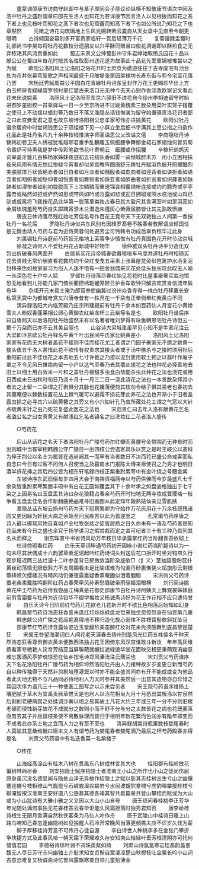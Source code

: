 <!-- { "loadSidebar": true } -->
　　童蒙训邵康节访商守赵即中与章子厚同会子厚议论纵横不知敬康节语次中因及洛中牡丹之盛赵谓章曰邵先生洛人也知花为甚详康节因言洛人以见根拨而知花之髙下者上也见枝叶而知花之髙下者次也见蓓蕾而知髙下者下也如公所说乃知花之下也章黙然
　　元微之诗花向琉璃地上生风光婉转紫云霙自从天女盘中见直至今朝更眼明
　　古诗倾国姿容别多开富贵家临轩一赏后轻薄万千花
　　复斋谩録孟蜀时礼部尚书李昊毎将牡丹花数枝分遗朋友以兴平酥同赠且曰俟花凋谢即以酥煎食之无弃秾艳其风流贵重如此
　　蜀志宋景文公帅蜀彭州守朱君绰始取杨氏园花十品以献公公在蜀四年毎花时按其名徃取彭州送花遂为故事此十品花先爱重锦被堆尝以之为赋
　　欧阳公洛阳风土记洛阳之俗花开时士庶竞为遨逰往往于古寺废宅有池台处为市井张幕帟笙歌之声相闻最盛于月陂堤张家园棠棣坊长寿东街与郭令宅至花落乃罢
　　宋杨廷秀赋周益公平园白花青縁牡丹诗东皇封作万花王更赐珍华出上方白玉杯将青緑縁碧罗领衬翠红裳古来洛口元无种今去天心别作香涂改欧家记文看此花未出说姚黄
　　洛阳风土记洛阳至东京六驿旧不进花自今徐州李相迪留守时始进御岁差衙校一员乘驿马一日一夕至京所进不过姚黄魏紫三数朶用菜叶实笼子籍覆之使马上不动揺以蜡封蒂乃数日不落又渔隐丛话钱惟演为留守始置驿贡洛花识者鄙之曰此宫妾爱君之意也故东坡诗洛阳相公忠孝家可怜亦进姚黄花
　　欧阳公牡丹谱余居府中时尝谒钱思公于双桂楼下见一小屏立坐后细书字满其上思公指之曰欲作花品此是牡丹名凡九十余种按钱惟演字师圣谥思公乂改谥文僖
　　李商隐牡丹诗锦帏初卷卫夫人绣被犹堆越鄂君垂手乱飜雕玉佩细腰争舞郁金裙石家蜡烛何曽剪荀令香炉可待熏我是梦中传彩笔欲书花叶寄朝云　细腰或作招腰
　　辛稼轩鹧鸪天词翠盖牙籖几百株杨家姊妹夜逰初五花结队香如雾一朶倾城醉未苏　闲小立困相扶夜来风雨有情无愁红惨緑今宵看却似吴宫教阵图唐舒元舆牡丹赋淑色披开照耀酷烈美肤腻体万状皆絶赤者如日白者如月淡者如赭殷者如血向者如迎背者如诀折者如语含者如咽俯者如愁仰者如恱褭者如舞侧者如跌亚者如醉曲者如折宻者如织疎者如缺鲜者如濯惨者如别初胧胧而下上次鳞鳞而重迭锦衾相覆绣帐连接或灼灼腾秀或亭亭露竒或飐然如招或俨然如思或带风如吟或泣露如悲或迎日拥砌或照水临池或山鸡已驯或威鳯将飞我按花品此华第一脱落羣类独占春日其大盈尺其香满室叶如翠羽蕊如金屑玫瑰羞死芍药自失踯躅宵溃木兰潜逸朱槿灰心紫薇屈膝皆让其先孰敢愤嫉
　　唐皮日休诗落尽残红始吐芳佳名号作百花王竞夸天下无双艳独占人间第一香按牡丹一名花后
　　罗隐牡丹诗似共东风别有因綘罗髙卷不胜春若教解语应倾国任是无情也动人芍药与君为近侍芙蓉何处避芳尘可怜韩令功成后辜负秾华过此身
　　刘禹锡牡丹诗庭前芍药妖无格地上芙蓉争少情惟有牡丹真国色花开时节动京城
　　徐凝之诗何人不爱牡丹花占断城中好物华
　　徐仲雅双头牡丹诗平分造化双包出折破春风两面开
　　白居易买花诗帝城春欲暮喧喧车马度共道牡丹时相随买花去贵贱无常价酬直看花数灼灼千朶红戋戋五采素上张幕屋芘旁织笆篱护水洒复泥封移来色如故家家习为俗人人迷不悟有一田舍翁偶来买花处低头独长叹此叹无人喻一丛深色花十户中人赋
　　罗邺牡丹诗落尽春红始见花花时比屋事豪奢买栽池馆恐无地看到儿孙能几家门倚长衢攒绣轭幄笼轻日护香车歌钟只解贪欢赏肯信流年鬓有华
　　杂俎开元末裴士淹为郎官奉使幽冀过汾州众香寺得一株白牡丹移置长安私第天寳中为都城竒赏又兴唐寺昔有一株开花一千朶有正晕侧晕红紫黄白不同
　　清异録洛阳大内临芳殿乃庄宗所建殿前有牡丹千余本如百药仙人月宫花小黄娇雪夫人粉奴香蓬莱相公卵心黄御衣红紫龙杯三云紫等名是也
　　欧阳牡丹谱后序曰自唐则天以后洛阳牡丹始盛然未有以名著者唯刘梦得有咏鱼朝恩宅牡丹诗但云一藂千万朶而已亦不云其美且丽也
　　山谷诗大梁城里虽罕见心知不是牛家花注云大梁即汴京欧公牡丹释名牛黄千叶出民间牛氏家比姚黄差小
　　洛阳风土记洛阳家家有花而无大树者盖花不接则不佳而接花尤工者谓之门园子豪家无不邀之姚黄一接头值五千洛人甚惜此花不欲传有权贵求其接头者或于汤中醮杀与之接时须用社后重阳前过此不佳也花之本去地五七寸许截之乃接以泥封褁用软土拥之以蒻叶作庵子罩之不令见风日惟南向留一小户以达气至春乃去其覆此接花之法也种花必择善地去旧土以细土用白敛末一片和之盖牡丹根甜多虫食白敛能杀虫此种花之法也浇花或用日西或未日出秋时旬日乃浇十月十一月三二日一浇此浇花之法也一本发数朶择其小者去之止留一二朶谓之打剥惧分其脉也花纔落便剪其枝勿令结子惧其易老也春初去其蒻庵便以棘数枝置花丛上棘气暖可以避霜不损花芽此养花之法也开渐小于旧者盖蠧虫损之必寻其穴以硫黄簪之其旁又有小穴如针孔乃虫所藏处花工谓之气窓以大针点硫黄末针之虫乃死花复盛此医花之法也
　　宋范景仁曰去年入洛有献黄花乞名者潞公名之曰女真黄又有献浅红乞名者镇名之曰洗妆红二花者洛人盛传

　　○芍药花

　　后山丛话花之名天下者洛阳牡丹广陵芍药尔红瓣而黄腰号金带围而无种有时而出则城中当有宰相韩魏公守广陵日一出四枝公尝选客具乐以赏之是时王岐公以髙科为倅王荆公以名士为属皆在选尚阙其一而罕有当者数日不决而花已盛公命戒客而私自念曰今日有过客不问何人召使当之及暮南水门报陈太傅来亟使召之乃秀才也明日酒半折花挿之其后四公皆为相东轩笔録四枝正紫重跗累萼中有金叶绕之号腰金紫
　　东坡诗序东武旧俗毎岁四月大会于南禅资福两寺以芍药供佛而今岁最盛凡七千余朶皆重跗累萼繁丽丰硕中有白花正圆如覆盂其下十余叶承之如盘姿格独出于七千朶之上因易名曰玉盘盂其诗曰杂花狼籍占春余芍药开时扫地无两寺妆成寳璎珞一枝争看玉盘盂佳名会作新翻曲絶品难寻旧画图从此定知年榖熟姑仙亲见雪肌肤
　　渔隐丛话东坡云扬州芍药为天下冠蔡繁卿为守始作万花灰用花十万余枝既残诸园又吏因縁为奸民大病之余始至问民疾苦以此为首遂罢之
　　孔常甫芍药序唐之诗人最以摸冩风物自喜如卢仝杜牧张祜之徒皆居扬之日久亦未有一语及芍药者是知花品未有今日之盛也余官于扬学讲习之暇尝裁而定之盖可纪者三十有三种乃具列其名从而释之
　　谢玄晖直中书省诗风动万年枝日华承露掌红药当阶翻青苔依砌上
　　杜诗傍砌看红药
　　白乐天草词毕遇芍药初开因咏小谢红药当阶翻诗以为一句未尽其状偶成十六韵罢草紫泥诏起吟红药诗词头封送后花口拆开时坐对钩帘久行观步履迟两三丛烂漫十二叶参差背日房微敛当阶朶旋欹□〈釒义〉茎抽碧股粉蕊扑黄丝动荡情无限低斜力不支周围看未足比喻语难为勾漏丹砂裹僬侥火熖旗彤云剩根蔕綘帻欠缨緌况有晴风动仍兼宿露垂疑香熏罨画似泪着胭脂
　　宋洪驹父芍药诗蚕老桑柔戴胜鸣翻阶红药占春荣牵风孙寿愁眉破带雨骊姬泪眼横
　　刘行简诗姚黄花中王芍药为近侍我尝品江梅真是花御史邵康节白牡丹诗阿姨天上舞霓裳姊妹庭前剪雪霜要与牡丹为近侍铅华不御学梅妆又杨诚斋诗好为花王作花相不应只遣侍甘泉
　　白乐天诗今日阶前红芍药几花欲老几花新开时不欲比色相落后始知如幻身
　　韩昌黎芍药诗浩态狂香昔未逢红灯烁烁緑盘龙觉来独坐忽惊恐身在仙宫第几重
　　韩忠献公诗广陵之花品絶髙得地不移归造化旋心弱体不胜枝寳髻欹斜犹坠马
　　邵康节红芍药诗含露仙姿近玉堂翻阶美态醉红妆对花未免须酣舞到底昌黎是楚狂
　　宋晁无咎望海潮词曰人间花老天涯春去扬州别是风光红药五株佳名千种天然浩态狂香尊贵御衣黄未便教西洛独占花王困倚东风汉宫谁敢斗新妆　年年髙灰维扬看家夸絶艳人诧竒芳结蕊当屏聨葩就幄红遮緑遶华堂花面映交相更秉蕳观洧幽意难忘罢酒风亭梦魂惊恐在仙乡按毛诗郑风溱洧注云蕳兰也
　　宋刘贡父芍药谱序天下名花洛阳牡丹广陵芍药为相侔埒然洛阳牡丹由人力接种故岁岁变更日新而芍药自以种传独得于天然非剪剔培壅灌溉以时亦不能全盛其间亦有开不能成或变为他品者此天地尤物不与凡品同必待地利人力天时参并其美然后一出意其造物亦自珍惜之耳因次序为谱凡三十一种使画工图写之以示未尝见者
　　宋王观芍药谱序维扬土壤肥腻于草木为宜禹贡厥草惟天是也居人以治花相尚九月十月悉出其根涤以甘泉然后剥削老硬病腐之处揉调沙粪以培之易其故土凡花大约三年或三年一分不分则旧根老硬而侵蚀新芽故花不成就分之数则小而不舒不分与分之太数皆花之病也花既萎落亟剪去其子并屈盘枝条使不离散脉理而皆归于根明年新花繁而色润亦有踰年即变而不成者此亦系土地之宜而人力之有至不至也
　　清异録胡嵩诗瓶里数枝婪尾春时人莫喻其意桑维翰曰唐末文人有谓芍药为婪尾春者婪尾酒乃最后之杯芍药殿春亦得是名
　　刘贡父芍药谱中有名迭香英一名紫楼子

　　○桂花

　　山海经髙涂山有桂木八树在贲禺东八树成林言其大也
　　桂阳郡有桂岭放花徧树林岭尽香
　　刘安招隐士赋序招隐士者淮南王小山之所作也小山之徒闵伤屈原身虽沉没名德显闻与隐处山泽无异故作招隐士之赋以彰其志桂树丛生兮山之幽偃蹇连蜷兮枝相缭山气巃嵸兮石嵯峩溪谷崭岩兮水层波蝯狖羣啸兮虎豹嗥攀援桂枝兮聊淹留按汉淮南王安好道八公感慕其德各竭其智共着篇章共登山攀桂而赋或为大山或为小山犹诗有大雅小雅之义又因以大山小山自号
　　唐王绩问春桂桃李正芳华年光随处满何事独无花春桂答云春华讵能久风霜揺落时独秀君知否
　　唐李峤桂诗根生无限月香满自然秋侠客条为马仙人叶作舟
　　唐于武陵山中桂诗日暖上山路鸟啼知己春忽逢幽隐树如见独醒人石冷开常晚风当落更频樵夫应不识岁久伐为薪
　　柳子厚移桂诗芳意不可传丹心徒自渥
　　李白诗世人种桃李多在金张门攀折争快捷方式及此春风喧一朝天霜下荣耀难久存安知南山桂緑叶垂芳根清阴亦可托何惜值君园
　　李德裕诗琼叶润不凋珠英粲如绮
　　刘屏山诗氤氲寒岩桂髙韵盖羣馥无人尽日芳守志何幽独士介耻求知女贞惭自鬻凄凉楚山秋樛枝吐金粟长吟小山词古意恐难复又杨诚斋诗忆曽风露飘寒粟自领儿童拾薄金
